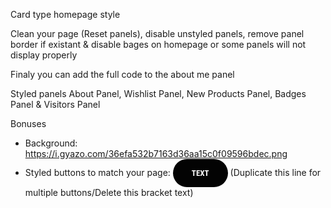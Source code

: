Card type homepage style

Clean your page (Reset panels), disable unstyled panels, remove panel border if existant 
& disable bages on homepage or some panels will not display properly

Finaly you can add the full code to the about me panel

Styled panels
About Panel, Wishlist Panel, New Products Panel, Badges Panel & Visitors Panel

Bonuses
- Background: https://i.gyazo.com/36efa532b7163d36aa15c0f09596bdec.png
- Styled buttons to match your page: 
<a href="URL" class="aquarianprincessBtn" target="_blank">TEXT</a> (Duplicate this line for multiple buttons/Delete this bracket text)
<style>.aquarianprincessBtn {background-color:#030303;border-radius:42px;display:inline-block;cursor:pointer;color:#fcfcfc !important;font-family: Roboto Condensed !important;font-size:13px;font-weight:bold;padding:15px 30px;text-decoration:none !important;}.aquarianprincessBtn:hover {background-color:#333333;cursor: crosshair;}.aquarianprincessBtn:active {position:relative;top:1px;}</style>
